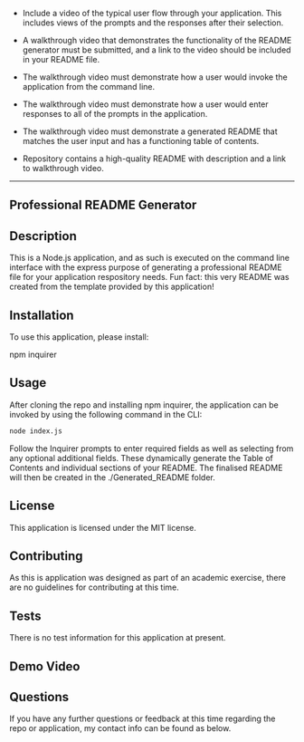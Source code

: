 
* Include a video of the typical user flow through your application. This includes views of the prompts and the responses after their selection.


* A walkthrough video that demonstrates the functionality of the README generator must be submitted, and a link to the video should be included in your README file.

* The walkthrough video must demonstrate how a user would invoke the application from the command line.

* The walkthrough video must demonstrate how a user would enter responses to all of the prompts in the application.

* The walkthrough video must demonstrate a generated README that matches the user input and has a functioning table of contents.



* Repository contains a high-quality README with description and a link to walkthrough video.



---
## Professional README Generator

## Description

This is a Node.js application, and as such is executed on the command line interface with the express purpose of generating a professional README file for your application respository needs. Fun fact: this very README was created from the template provided by this application!

## Installation

To use this application, please install:

npm inquirer

## Usage

After cloning the repo and installing npm inquirer, the application can be invoked by using the following command in the CLI:

```bash
node index.js
```
Follow the Inquirer prompts to enter required fields as well as selecting from any optional additional fields. These dynamically generate the Table of Contents and individual sections of your README. The finalised README will then be created in the ./Generated_README folder.

## License

This application is licensed under the MIT license.

## Contributing

As this is application was designed as part of an academic exercise, there are no guidelines for contributing at this time.

## Tests

There is no test information for this application at present.


## Demo Video


## Questions

If you have any further questions or feedback at this time regarding the repo or application, my contact info can be found as below.